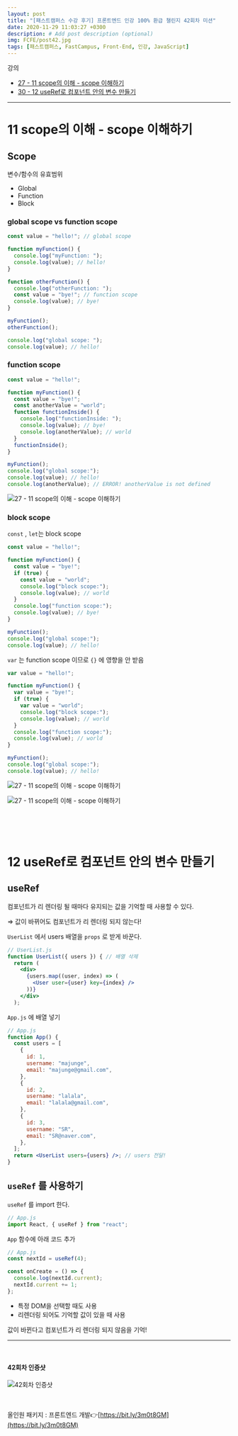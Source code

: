 ```yaml
---
layout: post
title: "[패스트캠퍼스 수강 후기] 프론트엔드 인강 100% 환급 챌린지 42회차 미션"
date: 2020-11-29 11:03:27 +0300
description: # Add post description (optional)
img: FCFE/post42.jpg
tags: [패스트캠퍼스, FastCampus, Front-End, 인강, JavaScript]
---
```


강의

- [27 - 11 scope의 이해 - scope 이해하기](#11-scope의-이해---scope-이해하기)
- [30 - 12 useRef로 컴포넌트 안의 변수 만들기](#12-useRef로-컴포넌트-안의-변수-만들기)

---

# 11 scope의 이해 - scope 이해하기

## Scope

변수/함수의 유효범위

- Global
- Function
- Block

### global scope vs function scope

```jsx
const value = "hello!"; // global scope

function myFunction() {
  console.log("myFunction: ");
  console.log(value); // hello!
}

function otherFunction() {
  console.log("otherFunction: ");
  const value = "bye!"; // function scope
  console.log(value); // bye!
}

myFunction();
otherFunction();

console.log("global scope: ");
console.log(value); // hello!
```

### function scope

```jsx
const value = "hello!";

function myFunction() {
  const value = "bye!";
  const anotherValue = "world";
  function functionInside() {
    console.log("functionInside: ");
    console.log(value); // bye!
    console.log(anotherValue); // world
  }
  functionInside();
}

myFunction();
console.log("global scope:");
console.log(value); // hello!
console.log(anotherValue); // ERROR! anotherValue is not defined
```

![27 - 11 scope의 이해 - scope 이해하기]({{site.baseurl}}/assets/img/FCFE/post42-1.png)

### block scope

`const` , `let`는 block scope

```jsx
const value = "hello!";

function myFunction() {
  const value = "bye!";
  if (true) {
    const value = "world";
    console.log("block scope:");
    console.log(value); // world
  }
  console.log("function scope:");
  console.log(value); // bye!
}

myFunction();
console.log("global scope:");
console.log(value); // hello!
```

`var` 는 function scope 이므로 `{}` 에 영향을 안 받음

```jsx
var value = "hello!";

function myFunction() {
  var value = "bye!";
  if (true) {
    var value = "world";
    console.log("block scope:");
    console.log(value); // world
  }
  console.log("function scope:");
  console.log(value); // world
}

myFunction();
console.log("global scope:");
console.log(value); // hello!
```

![27 - 11 scope의 이해 - scope 이해하기]({{site.baseurl}}/assets/img/FCFE/post42-2.png)

![27 - 11 scope의 이해 - scope 이해하기]({{site.baseurl}}/assets/img/FCFE/post42-32.png)
<br>
<br>
<br>
<br>
<br>

# 12 useRef로 컴포넌트 안의 변수 만들기

## useRef

컴포넌트가 리 렌더링 될 때마다 유지되는 값을 기억할 때 사용할 수 있다.

⇒ 값이 바뀌어도 컴포넌트가 리 렌더링 되지 않는다!

`UserList` 에서 users 배열을 `props` 로 받게 바꾼다.

```jsx
// UserList.js
function UserList({ users }) { // 배열 삭제
  return (
    <div>
      {users.map((user, index) => (
        <User user={user} key={index} />
      ))}
    </div>
  );
```

`App.js` 에 배열 넣기

```jsx
// App.js
function App() {
  const users = [
    {
      id: 1,
      username: "majunge",
      email: "majunge@gmail.com",
    },
    {
      id: 2,
      username: "lalala",
      email: "lalala@gmail.com",
    },
    {
      id: 3,
      username: "SR",
      email: "SR@naver.com",
    },
  ];
  return <UserList users={users} />; // users 전달!
}
```

## `useRef` 를 사용하기

`useRef` 를 import 한다.

```jsx
// App.js
import React, { useRef } from "react";
```

`App` 함수에 아래 코드 추가

```jsx
// App.js
const nextId = useRef(4);

const onCreate = () => {
  console.log(nextId.current);
  nextId.current += 1;
};
```

- 특정 DOM을 선택할 때도 사용
- 리렌더링 되어도 기억할 값이 있을 때 사용

값이 바뀐다고 컴포넌트가 리 렌더링 되지 않음을 기억!

---

<br>

#### 42회차 인증샷

![42회차 인증샷]({{site.baseurl}}/assets/img/FCFE/post42.jpg)
<br>  
<br>

올인원 패키지 : 프론트엔드 개발👉[https://bit.ly/3m0t8GM](https://bit.ly/3m0t8GM)
